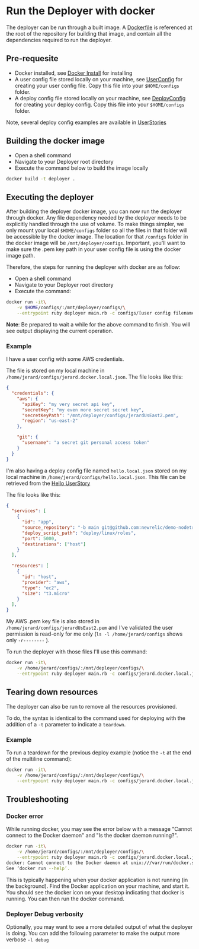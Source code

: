 # Run the Deployer with docker

The deployer can be run through a built image. A [Dockerfile](../../../Dockerfile) is referenced at the root of the repository for building that image, and contain all the dependencies required to run the deployer.

## Pre-requesite

* Docker installed, see [Docker Install](../install/README.md) for installing
* A user config file stored locally on your machine, see [UserConfig](../../user_config/README.md) for creating your user config file. Copy this file into your `$HOME/configs` folder.
* A deploy config file stored locally on your machine, see [DeployConfig](../../deploy_config/README.md) for creating your deploy config. Copy this file into your `$HOME/configs` folder.

Note, several deploy config examples are available in [UserStories](../../tutorial/user_stories/README.md)

## Building the docker image

* Open a shell command
* Navigate to your Deployer root directory
* Execute the command below to build the image locally
```bash
docker build -t deployer .
```

## Executing the deployer

After building the deployer docker image, you can now run the deployer through docker.
Any file dependency needed by the deployer needs to be explicitly handled through the use of volume. To make things simpler, we only mount your local `$HOME/configs` folder so all the files in that folder will be accessible by the docker image. The location for that `/configs` folder in the docker image will be `/mnt/deployer/configs`.
Important, you'll want to make sure the .pem key path in your user config file is using the docker image path. 

Therefore, the steps for running the deployer with docker are as follow:

* Open a shell command
* Navigate to your Deployer root directory
* Execute the command:
```bash
docker run -it\
    -v $HOME/configs/:/mnt/deployer/configs/\
    --entrypoint ruby deployer main.rb -c configs/[user config filename].json -d configs/[deploy config filename].json
```
**Note**: Be prepared to wait a while for the above command to finish. You will see output displaying the current operation.

### Example

I have a user config with some AWS credentials. 

The file is stored on my local machine in `/home/jerard/configs/jerard.docker.local.json`. The file looks like this:
```json
{
  "credentials": {
    "aws": {
      "apiKey": "my very secret api key",
      "secretKey": "my even more secret secret key",
      "secretKeyPath": "/mnt/deployer/configs/jerardUsEast2.pem",
      "region": "us-east-2"
    },

    "git": {
      "username": "a secret git personal access token"
    }
  }
}
```

I'm also having a deploy config file named `hello.local.json` stored on my local machine in `/home/jerard/configs/hello.local.json`. This file can be retrieved from the [Hello UserStory](https://source.datanerd.us/Demotron/V3-Documentation/tree/master/UserStories/Hello)

The file looks like this:
```json
{
  "services": [
    {
      "id": "app",
      "source_repository": "-b main git@github.com:newrelic/demo-nodetron.git",
      "deploy_script_path": "deploy/linux/roles",
      "port": 5000,
      "destinations": ["host"]
    }
  ],

  "resources": [
    {
      "id": "host",
      "provider": "aws",
      "type": "ec2",
      "size": "t3.micro"
    }
  ],
}
```

My AWS .pem key file is also stored in `/home/jerard/configs/jerardUsEast2.pem` and I've validated the user permission is read-only for me only (`ls -l /home/jerard/configs` shows only `-r--------` ).

To run the deployer with those files I'll use this command:
```bash
docker run -it\
    -v /home/jerard/configs/:/mnt/deployer/configs/\
    --entrypoint ruby deployer main.rb -c configs/jerard.docker.local.json -d hello.local.json
```

## Tearing down resources

The deployer can also be run to remove all the resources provisioned. 

To do, the syntax is identical to the command used for deploying with the addition of a `-t` parameter to indicate a `teardown`.

### Example

To run a teardown for the previous deploy example (notice the `-t` at the end of the multiline command):

```bash
docker run -it\
    -v /home/jerard/configs/:/mnt/deployer/configs/\
    --entrypoint ruby deployer main.rb -c configs/jerard.docker.local.json -d hello.local.json -t
```

## Troubleshooting

### Docker error

While running docker, you may see the error below with a message "Cannot connect to the Docker daemon" and "Is the docker daemon running?".

```bash
docker run -it\
    -v /home/jerard/configs/:/mnt/deployer/configs/\
    --entrypoint ruby deployer main.rb -c configs/jerard.docker.local.json -d hello.local.json
docker: Cannot connect to the Docker daemon at unix:///var/run/docker.sock. Is the docker daemon running?.
See ‘docker run --help’.
```

This is typically happening when your docker application is not running (in the background). Find the Docker application on your machine, and start it. You should see the docker icon on your desktop indicating that docker is running. You can then run the docker command.

### Deployer Debug verbosity

Optionally, you may want to see a more detailed output of what the deployer is doing. You can add the following parameter to make the output more verbose `-l debug`
